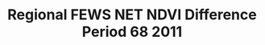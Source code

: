 ---
title: Regional FEWS NET NDVI Difference Period 68 2011
categories: 
    - data
geography: regional
partner: fews
cat: remote
year: 2012
layer: fews-net.sahel-fewsnet-ndvi-period6811,fews-net.sahel-africa-border-overlay
api:
embed:
source: FEWS NET      
license: Public Domain
updated: 3/28/12
description: This layer depicts the eMODIS TERRA Normalized Difference Vegetation Index (NDVI) based on the National Aeronautics and Space Administration's (NASA) Earth Observing System (EOS) Moderate Resolution Imaging Spectroradiometer (MODIS) and produced at the U.S. Geological Survey's (USGS) Earth Resources Observation and Science (EROS) Center. NDVI Previous Year Difference is the difference of the current year NDVI values from those of the previous year. Additional details are found on the FEWS NET [product documention](http://earlywarning.usgs.gov/fews/africa/web/readme.php?symbol=zd).
downloads:
    - type: geotiff
      link: data/raw_files/fewsnet-africa-ndvidiff-period6811.zip
---